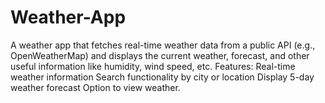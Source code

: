 # Weather-App
A weather app that fetches real-time weather data from a public API (e.g., OpenWeatherMap) and displays the current weather, forecast, and other useful information like humidity, wind speed, etc.  Features:  Real-time weather information Search functionality by city or location Display 5-day weather forecast Option to view weather.
